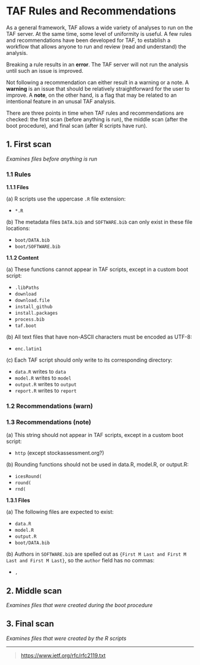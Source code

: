 # TAF Rules and Recommendations

As a general framework, TAF allows a wide variety of analyses to run on the TAF
server. At the same time, some level of uniformity is useful. A few rules and
recommendations have been developed for TAF, to establish a workflow that allows
anyone to run and review (read and understand) the analysis.

Breaking a rule results in an **error**. The TAF server will not run the
analysis until such an issue is improved.

Not following a recommendation can either result in a warning or a note. A
**warning** is an issue that should be relatively straightforward for the user
to improve. A **note**, on the other hand, is a flag that may be related to an
intentional feature in an unusal TAF analysis.

There are three points in time when TAF rules and recommendations are checked:
the first scan (before anything is run), the middle scan (after the boot
procedure), and final scan (after R scripts have run).

## 1. First scan

*Examines files before anything is run*

### 1.1 Rules

**1.1.1 Files**

(a) R scripts use the uppercase `.R` file extension:

- `*.R`

(b) The metadata files `DATA.bib` and `SOFTWARE.bib` can only exist in these
    file locations:

- `boot/DATA.bib`
- `boot/SOFTWARE.bib`

**1.1.2 Content**

(a) These functions cannot appear in TAF scripts, except in a custom boot
    script:

- `.libPaths`
- `download`
- `download.file`
- `install_github`
- `install.packages`
- `process.bib`
- `taf.boot`

(b) All text files that have non-ASCII characters must be encoded as UTF-8:

- `enc.latin1`

(c) Each TAF script should only write to its corresponding directory:

- `data.R` writes to `data`
- `model.R` writes to `model`
- `output.R` writes to `output`
- `report.R` writes to `report`

### 1.2 Recommendations (warn)

### 1.3 Recommendations (note)

(a) This string should not appear in TAF scripts, except in a custom boot
    script:

- `http` (except stockassessment.org?)

(b) Rounding functions should not be used in data.R, model.R, or output.R:

- `icesRound(`
- `round(`
- `rnd(`

**1.3.1 Files**

(a) The following files are expected to exist:

- `data.R`
- `model.R`
- `output.R`
- `boot/DATA.bib`

(b) Authors in `SOFTWARE.bib` are spelled out as
   `{First M Last and First M Last and First M Last}`, so the `author` field has
   no commas:

- `,`

## 2. Middle scan

*Examines files that were created during the boot procedure*

## 3. Final scan

*Examines files that were created by the R scripts*

<hr>

> https://www.ietf.org/rfc/rfc2119.txt
